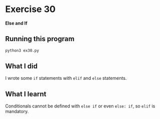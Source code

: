 # Exercise 30

**Else and If**

## Running this program

```sh
python3 ex30.py
```

## What I did

I wrote some `if` statements with `elif` and `else` statements.

## What I learnt

Conditionals cannot be defined with `else if` or even `else: if`, so `elif` is mandatory.
